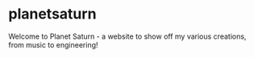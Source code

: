 # planetsaturn
Welcome to Planet Saturn - a website to show off my various creations, from music to engineering!
